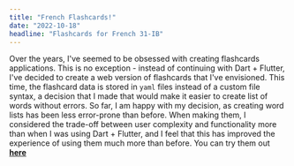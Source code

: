 ```yaml
---
title: "French Flashcards!"
date: "2022-10-18"
headline: "Flashcards for French 31-IB"
---
```


Over the years, I've seemed to be obsessed with creating flashcards
applications. This is no exception - instead of continuing with Dart + Flutter,
I've decided to create a web version of flashcards that I've envisioned. This
time, the flashcard data is stored in `yaml` files instead of a custom file
syntax, a decision that I made that would make it easier to create list of words
without errors. So far, I am happy with my decision, as creating word lists has
been less error-prone than before. When making them, I considered the trade-off
between user complexity and functionality more than when I was using Dart +
Flutter, and I feel that this has improved the experience of using them much
more than before. You can try them out
[**here**](https://ezrah442.gq/flashcards)
